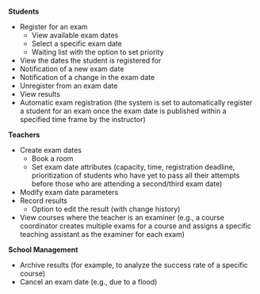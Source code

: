 **Students**
- Register for an exam
  - View available exam dates
  - Select a specific exam date
  - Waiting list with the option to set priority
- View the dates the student is registered for
- Notification of a new exam date
- Notification of a change in the exam date
- Unregister from an exam date
- View results
- Automatic exam registration (the system is set to automatically register a student for an exam once the exam date is published within a specified time frame by the instructor)

**Teachers**
- Create exam dates
  - Book a room
  - Set exam date attributes (capacity, time, registration deadline, prioritization of students who have yet to pass all their attempts before those who are attending a second/third exam date)
- Modify exam date parameters
- Record results
  - Option to edit the result (with change history)
- View courses where the teacher is an examiner (e.g., a course coordinator creates multiple exams for a course and assigns a specific teaching assistant as the examiner for each exam)

**School Management**
- Archive results (for example, to analyze the success rate of a specific course)
- Cancel an exam date (e.g., due to a flood)
